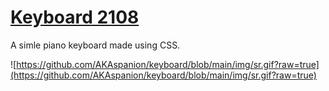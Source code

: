 # [Keyboard 2108](https://akaspanion.github.io/keyboard/)

A simle piano keyboard made using CSS.

![https://github.com/AKAspanion/keyboard/blob/main/img/sr.gif?raw=true](https://github.com/AKAspanion/keyboard/blob/main/img/sr.gif?raw=true)
